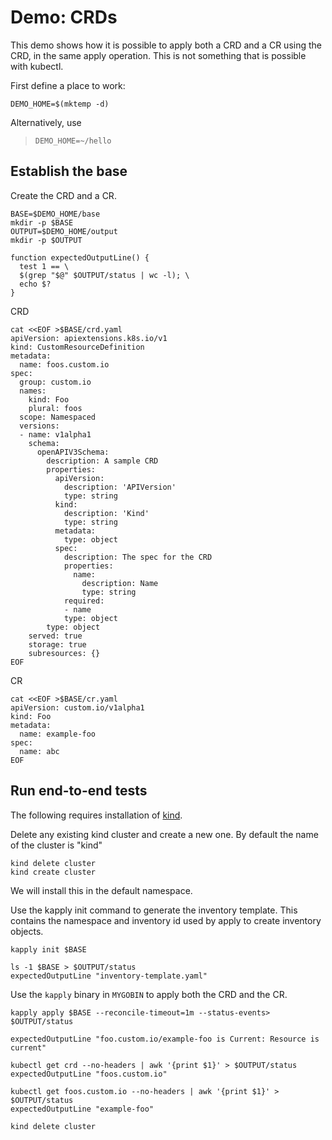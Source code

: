 [kind]: https://github.com/kubernetes-sigs/kind

# Demo: CRDs

This demo shows how it is possible to apply both a CRD and a CR
using the CRD, in the same apply operation. This is not something
that is possible with kubectl.

First define a place to work:

<!-- @makeWorkplace @testE2EAgainstLatestRelease -->
```
DEMO_HOME=$(mktemp -d)
```

Alternatively, use

> ```
> DEMO_HOME=~/hello
> ```

## Establish the base

Create the CRD and a CR.

<!-- @createBase @testE2EAgainstLatestRelease -->
```
BASE=$DEMO_HOME/base
mkdir -p $BASE
OUTPUT=$DEMO_HOME/output
mkdir -p $OUTPUT

function expectedOutputLine() {
  test 1 == \
  $(grep "$@" $OUTPUT/status | wc -l); \
  echo $?
}
```

CRD

<!-- @createCRD @testE2EAgainstLatestRelease-->
```
cat <<EOF >$BASE/crd.yaml
apiVersion: apiextensions.k8s.io/v1
kind: CustomResourceDefinition
metadata:
  name: foos.custom.io
spec:
  group: custom.io
  names:
    kind: Foo
    plural: foos
  scope: Namespaced
  versions:
  - name: v1alpha1
    schema:
      openAPIV3Schema:
        description: A sample CRD
        properties:
          apiVersion:
            description: 'APIVersion'
            type: string
          kind:
            description: 'Kind'
            type: string
          metadata:
            type: object
          spec:
            description: The spec for the CRD
            properties:
              name:
                description: Name
                type: string
            required:
            - name
            type: object
        type: object
    served: true
    storage: true
    subresources: {}
EOF
```

CR

<!-- @createCR @testE2EAgainstLatestRelease-->
```
cat <<EOF >$BASE/cr.yaml
apiVersion: custom.io/v1alpha1
kind: Foo
metadata:
  name: example-foo
spec:
  name: abc
EOF
```

## Run end-to-end tests

The following requires installation of [kind].

Delete any existing kind cluster and create a new one. By default the name of the cluster is "kind"
<!-- @deleteAndCreateKindCluster @testE2EAgainstLatestRelease -->
```
kind delete cluster
kind create cluster
```

We will install this in the default namespace.

Use the kapply init command to generate the inventory template. This contains
the namespace and inventory id used by apply to create inventory objects. 
<!-- @createInventoryTemplate @testE2EAgainstLatestRelease-->
```
kapply init $BASE

ls -1 $BASE > $OUTPUT/status
expectedOutputLine "inventory-template.yaml"
```

Use the `kapply` binary in `MYGOBIN` to apply both the CRD and the CR.
<!-- @runApply @testE2EAgainstLatestRelease -->
```
kapply apply $BASE --reconcile-timeout=1m --status-events> $OUTPUT/status

expectedOutputLine "foo.custom.io/example-foo is Current: Resource is current"

kubectl get crd --no-headers | awk '{print $1}' > $OUTPUT/status
expectedOutputLine "foos.custom.io"

kubectl get foos.custom.io --no-headers | awk '{print $1}' > $OUTPUT/status
expectedOutputLine "example-foo"

kind delete cluster
```
